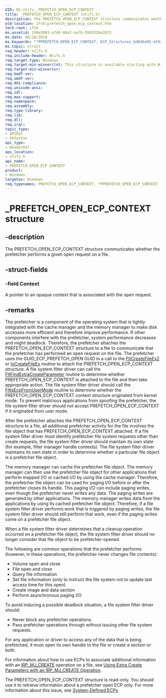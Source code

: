 ```yaml
---
UID: NS:ntifs._PREFETCH_OPEN_ECP_CONTEXT
title: _PREFETCH_OPEN_ECP_CONTEXT (ntifs.h)
description: The PREFETCH_OPEN_ECP_CONTEXT structure communicates whether the prefetcher performs a given open request on a file.
old-location: ifsk\prefetch_open_ecp_context.htm
tech.root: ifsk
ms.assetid: 199a3003-a7dd-48a3-aa76-550332be26f3
ms.date: 04/16/2018
ms.keywords: "*PPREFETCH_OPEN_ECP_CONTEXT, ECP_Structures_bd946e05-ef42-4fcc-93f8-bf96b6440817.xml, PPREFETCH_OPEN_ECP_CONTEXT, PPREFETCH_OPEN_ECP_CONTEXT structure pointer [Installable File System Drivers], PREFETCH_OPEN_ECP_CONTEXT, PREFETCH_OPEN_ECP_CONTEXT structure [Installable File System Drivers], _PREFETCH_OPEN_ECP_CONTEXT, ifsk.prefetch_open_ecp_context, ntifs/PPREFETCH_OPEN_ECP_CONTEXT, ntifs/PREFETCH_OPEN_ECP_CONTEXT"
ms.topic: struct
req.header: ntifs.h
req.include-header: Ntifs.h
req.target-type: Windows
req.target-min-winverclnt: This structure is available starting with Windows Vista.
req.target-min-winversvr: 
req.kmdf-ver: 
req.umdf-ver: 
req.ddi-compliance: 
req.unicode-ansi: 
req.idl: 
req.max-support: 
req.namespace: 
req.assembly: 
req.type-library: 
req.lib: 
req.dll: 
req.irql: 
topic_type:
- APIRef
- kbSyntax
api_type:
- HeaderDef
api_location:
- ntifs.h
api_name:
- PREFETCH_OPEN_ECP_CONTEXT
product:
- Windows
targetos: Windows
req.typenames: PREFETCH_OPEN_ECP_CONTEXT, *PPREFETCH_OPEN_ECP_CONTEXT
---
```


# _PREFETCH_OPEN_ECP_CONTEXT structure


## -description


The PREFETCH_OPEN_ECP_CONTEXT structure communicates whether the prefetcher performs a given open request on a file. 


## -struct-fields




### -field Context

A pointer to an opaque context that is associated with the open request. 


## -remarks



The prefetcher is a component of the operating system that is tightly integrated with the cache manager and the memory manager to make disk accesses more efficient and therefore improve performance. If other components interfere with the prefetcher, system performance decreases and might deadlock. Therefore, the prefetcher attaches the PREFETCH_OPEN_ECP_CONTEXT structure to a file to communicate that the prefetcher has performed an open request on the file. The prefetcher uses the GUID_ECP_PREFETCH_OPEN GUID in a call to the <a href="https://msdn.microsoft.com/library/windows/hardware/ff541939">FltCreateFileEx2</a> or <a href="https://msdn.microsoft.com/library/windows/hardware/ff548283">IoCreateFileEx</a> routine to attach the PREFETCH_OPEN_ECP_CONTEXT structure. A file system filter driver can call the <a href="https://msdn.microsoft.com/library/windows/hardware/ff542094">FltFindExtraCreateParameter</a> routine to determine whether PREFETCH_OPEN_ECP_CONTEXT is attached to the file and then take appropriate action. The file system filter driver should call the <a href="https://msdn.microsoft.com/library/windows/hardware/ff543325">FltIsEcpFromUserMode</a> routine to determine whether the PREFETCH_OPEN_ECP_CONTEXT context structure originated from kernel mode. To prevent malicious applications from spoofing the prefetcher, the file system filter driver should not accept PREFETCH_OPEN_ECP_CONTEXT if it originated from user mode.

After the prefetcher attaches the PREFETCH_OPEN_ECP_CONTEXT structure to a file, all additional prefetcher activity for the file involves the file object that has PREFETCH_OPEN_ECP_CONTEXT attached. If a file system filter driver must identify prefetcher file system requests other than create requests, the file system filter driver should maintain its own state (for example, filter manager handle contexts). The file system filter driver maintains its own state in order to determine whether a particular file object is a prefetcher file object.

The memory manager can cache the prefetcher file object. The memory manager can then use the prefetcher file object for other applications that perform mapped I/O or cached I/O by using the cache manager. Therefore, the prefetcher file object can be used for paging I/O before or after the prefetcher closes its handle. This paging I/O can include paging writes, even though the prefetcher never writes any data. The paging writes are generated by other applications. The memory manager writes data from the applications by using its cached prefetcher file object. Therefore, if a file system filter driver performs work that is triggered by paging writes, the file system filter driver should still perform that work, even if the paging writes come on a prefetcher file object. 

When a file system filter driver determines that a cleanup operation occurred on a prefetcher file object, the file system filter driver should no longer consider that file object to be prefetcher-opened.

The following are common operations that the prefetcher performs (however, in these operations, the prefetcher never changes file contents):

<ul>
<li>
Volume open and close

</li>
<li>
File open and close

</li>
<li>
Query file information

</li>
<li>
Set file information (only to instruct the file system not to update last access time for this open)

</li>
<li>
Create image and data section

</li>
<li>
Perform asynchronous paging I/O

</li>
</ul>
To avoid inducing a possible deadlock situation, a file system filter driver should:

<ul>
<li>
Never block any prefetcher operations.

</li>
<li>
Pass prefetcher operations through without issuing other file system requests. 

</li>
</ul>
For any application or driver to access any of the data that is being prefetched, it must open its own handle to the file or create a section or both.

For information about how to use ECPs to associate additional information with an <a href="https://msdn.microsoft.com/library/windows/hardware/ff548630">IRP_MJ_CREATE</a> operation on a file, see <a href="https://msdn.microsoft.com/e32aeec6-1a0a-4d21-8358-89d9fc0a15eb">Using Extra Create Parameters with an IRP_MJ_CREATE Operation</a>. 

The PREFETCH_OPEN_ECP_CONTEXT structure is read-only. You should use it to retrieve information about a prefetcher open ECP only. For more information about this issue, see <a href="https://msdn.microsoft.com/6acb4be4-a7aa-431d-b2d8-3ef6d41cb4ef">System-Defined ECPs</a>.



